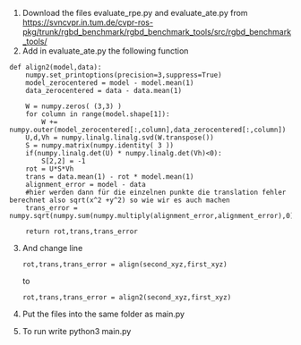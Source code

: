 1.  Download the files evaluate_rpe.py and evaluate_ate.py from https://svncvpr.in.tum.de/cvpr-ros-pkg/trunk/rgbd_benchmark/rgbd_benchmark_tools/src/rgbd_benchmark_tools/
2.  Add in evaluate_ate.py the following function
```#no aligning
def align2(model,data):
    numpy.set_printoptions(precision=3,suppress=True)
    model_zerocentered = model - model.mean(1)
    data_zerocentered = data - data.mean(1)
    
    W = numpy.zeros( (3,3) )
    for column in range(model.shape[1]):
        W += numpy.outer(model_zerocentered[:,column],data_zerocentered[:,column])
    U,d,Vh = numpy.linalg.linalg.svd(W.transpose())
    S = numpy.matrix(numpy.identity( 3 ))
    if(numpy.linalg.det(U) * numpy.linalg.det(Vh)<0):
        S[2,2] = -1
    rot = U*S*Vh
    trans = data.mean(1) - rot * model.mean(1)
    alignment_error = model - data
    #hier werden dann für die einzelnen punkte die translation fehler berechnet also sqrt(x^2 +y^2) so wie wir es auch machen
    trans_error = numpy.sqrt(numpy.sum(numpy.multiply(alignment_error,alignment_error),0)).A[0]
         
    return rot,trans,trans_error 
```
3.  And change line
    ```
    rot,trans,trans_error = align(second_xyz,first_xyz)
    ```
    to
    ```
    rot,trans,trans_error = align2(second_xyz,first_xyz)
    ```
    
4.  Put the files into the same folder as main.py
5. To run write python3 main.py
